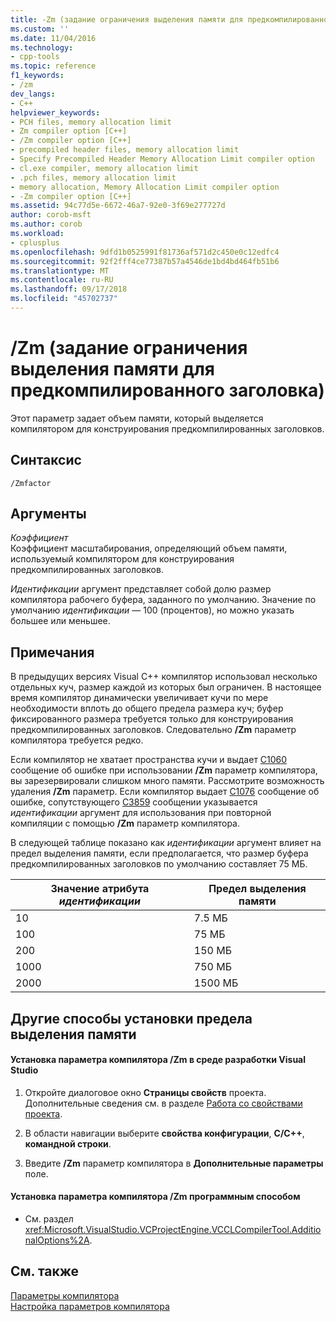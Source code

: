 ```yaml
---
title: -Zm (задание ограничения выделения памяти для предкомпилированного заголовка) | Документация Майкрософт
ms.custom: ''
ms.date: 11/04/2016
ms.technology:
- cpp-tools
ms.topic: reference
f1_keywords:
- /zm
dev_langs:
- C++
helpviewer_keywords:
- PCH files, memory allocation limit
- Zm compiler option [C++]
- /Zm compiler option [C++]
- precompiled header files, memory allocation limit
- Specify Precompiled Header Memory Allocation Limit compiler option
- cl.exe compiler, memory allocation limit
- .pch files, memory allocation limit
- memory allocation, Memory Allocation Limit compiler option
- -Zm compiler option [C++]
ms.assetid: 94c77d5e-6672-46a7-92e0-3f69e277727d
author: corob-msft
ms.author: corob
ms.workload:
- cplusplus
ms.openlocfilehash: 9dfd1b0525991f81736af571d2c450e0c12edfc4
ms.sourcegitcommit: 92f2fff4ce77387b57a4546de1bd4bd464fb51b6
ms.translationtype: MT
ms.contentlocale: ru-RU
ms.lasthandoff: 09/17/2018
ms.locfileid: "45702737"
---
```

# <a name="zm-specify-precompiled-header-memory-allocation-limit"></a>/Zm (задание ограничения выделения памяти для предкомпилированного заголовка)

Этот параметр задает объем памяти, который выделяется компилятором для конструирования предкомпилированных заголовков.

## <a name="syntax"></a>Синтаксис

```
/Zmfactor
```

## <a name="arguments"></a>Аргументы

*Коэффициент*<br/>
Коэффициент масштабирования, определяющий объем памяти, используемый компилятором для конструирования предкомпилированных заголовков.

*Идентификации* аргумент представляет собой долю размер компилятора рабочего буфера, заданного по умолчанию. Значение по умолчанию *идентификации* — 100 (процентов), но можно указать большее или меньшее.

## <a name="remarks"></a>Примечания

В предыдущих версиях Visual C++ компилятор использовал несколько отдельных куч, размер каждой из которых был ограничен. В настоящее время компилятор динамически увеличивает кучи по мере необходимости вплоть до общего предела размера куч; буфер фиксированного размера требуется только для конструирования предкомпилированных заголовков. Следовательно **/Zm** параметр компилятора требуется редко.

Если компилятор не хватает пространства кучи и выдает [C1060](../../error-messages/compiler-errors-1/fatal-error-c1060.md) сообщение об ошибке при использовании **/Zm** параметр компилятора, вы зарезервировали слишком много памяти. Рассмотрите возможность удаления **/Zm** параметр. Если компилятор выдает [C1076](../../error-messages/compiler-errors-1/fatal-error-c1076.md) сообщение об ошибке, сопутствующего [C3859](../../error-messages/compiler-errors-2/compiler-error-c3859.md) сообщении указывается *идентификации* аргумент для использования при повторной компиляции с помощью **/Zm** параметр компилятора.

В следующей таблице показано как *идентификации* аргумент влияет на предел выделения памяти, если предполагается, что размер буфера предкомпилированных заголовков по умолчанию составляет 75 МБ.

|Значение атрибута *идентификации*|Предел выделения памяти|
|-----------------------|-----------------------------|
|10|7.5 МБ|
|100|75 МБ|
|200|150 МБ|
|1000|750 МБ|
|2000|1500 МБ|

## <a name="other-ways-to-set-the-memory-allocation-limit"></a>Другие способы установки предела выделения памяти

#### <a name="to-set-the-zm-compiler-option-in-the-visual-studio-development-environment"></a>Установка параметра компилятора /Zm в среде разработки Visual Studio

1. Откройте диалоговое окно **Страницы свойств** проекта. Дополнительные сведения см. в разделе [Работа со свойствами проекта](../../ide/working-with-project-properties.md).

1. В области навигации выберите **свойства конфигурации**, **C/C++**, **командной строки**.

1. Введите **/Zm** параметр компилятора в **Дополнительные параметры** поле.

#### <a name="to-set-the-zm-compiler-option-programmatically"></a>Установка параметра компилятора /Zm программным способом

- См. раздел <xref:Microsoft.VisualStudio.VCProjectEngine.VCCLCompilerTool.AdditionalOptions%2A>.

## <a name="see-also"></a>См. также

[Параметры компилятора](../../build/reference/compiler-options.md)<br/>
[Настройка параметров компилятора](../../build/reference/setting-compiler-options.md)